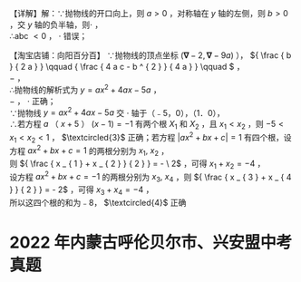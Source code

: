 【详解】解：∵抛物线的开口向上，则 $a > 0$ ，对称轴在 $y$ 轴的左侧，则 $b > 0$ ，交 $y$ 轴的负半轴，则$\cdot$ ，  
∴abc $< 0$ ， $\cdot$ 错误；

【淘宝店铺：向阳百分百】 ∵抛物线的顶点坐标 $( \mathbf { \nabla } - 2 , \mathbf { \nabla } - 9 a )$ ），
${ \frac { b } { 2 a } } \qquad { \frac { 4 a c - b ^ { 2 } } { 4 a } } \qquad $ ，  
$-$ ，  
∴抛物线的解析式为 $y = a x ^ { 2 } + 4 a x - 5 a$ ，  
$-$ ， $\cdot$ 正确；  
∵抛物线 $y = a x ^ { 2 } + 4 a x - 5 a$ 交 $\cdot$ 轴于（﹣5，0），（1．0），  
∴若方程 $a$ （ $x { + } 5$ ） $( x - 1 ) = - 1$ 有两个根 $X _ { 1 }$ 和 $X _ { 2 }$ ，且 $x _ { 1 } { < } x _ { 2 }$ ，则 $- 5 < x _ { 1 } < x _ { 2 } < 1$ ， $\textcircled{3}$ 正确；若方程 $\scriptstyle { \left| a x ^ { 2 } + b x + c \right| = 1 }$ 有四个根，设方程 $a x ^ { 2 } + b x + c { = } 1$ 的两根分别为 $x _ { 1 } , \ x _ { 2 }$ ，  
则 ${ \frac { x _ { 1 } + x _ { 2 } } { 2 } } = - \ 2$ ，可得 $x _ { 1 } + x _ { 2 } = - 4$ ，  
设方程 $a x ^ { 2 } + b x + c = - 1$ 的两根分别为 $x _ { 3 } , \ x _ { 4 }$ ，则 ${ \frac { x _ { 3 } + x _ { 4 } } { 2 } } = - 2$ ，可得 $x _ { 3 } + x _ { 4 } = - 4$ ，  
所以这四个根的和为﹣8， $\textcircled{4}$ 正确

# 2022 年内蒙古呼伦贝尔市、兴安盟中考真题
